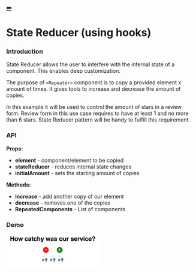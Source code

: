 ### [⬅](https://github.com/tprzytula/react-patterns)
# State Reducer (using hooks)

### Introduction
State Reducer allows the user to interfere with the internal state of a component.
This enables deep customization.

The purpose of `<Repeater>` component is to copy a provided element x amount of times.
It gives tools to increase and decrease the amount of copies.

In this example it will be used to control the amount of stars in a review form.
Review form in this use case requires to have at least 1 and no more than 6 stars.
State Reducer pattern will be handy to fulfill this requirement.

### API

**Props:**

* **element** - component/element to be copied
* **stateReducer** - reduces internal state changes
* **initialAmount** - sets the starting amount of copies

**Methods:**

* **increase** - add another copy of our element
* **decrease** - removes one of the copies
* **RepeatedComponents** - List of components

### Demo

<img src="./demo/StateReducerHooks.png" width="250">
